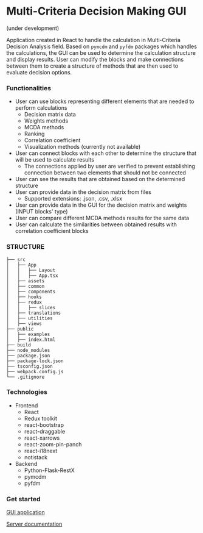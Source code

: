 # Multi-Criteria Decision Making GUI

(under development)

Application created in React to handle the calculation in Multi-Criteria Decision Analysis field.
Based on `pymcdm` and `pyfdm` packages which handles the calculations, the GUI can be used to determine the calculation structure and display results. User can modify the blocks and make connections between them to create a structure of methods that are then used to evaluate decision options.

### Functionalities

- User can use blocks representing different elements that are needed to perform calculations
  - Decision matrix data
  - Weights methods
  - MCDA methods
  - Ranking
  - Correlation coefficient
  - Visualization methods (currently not available)
- User can connect blocks with each other to determine the structure that will be used to calculate results
  - The connections applied by user are verified to prevent establishing connection between two elements that should not be connected
- User can see the results that are obtained based on the determined structure
- User can provide data in the decision matrix from files
  - Supported extensions: .json, .csv, .xlsx
- User can provide data in the GUI for the decision matrix and weights (INPUT blocks' type)
- User can compare different MCDA methods results for the same data
- User can calculate the similarities between obtained results with correlation coefficient blocks

### STRUCTURE

```
├── src
│   ├── App
│   │   ├── Layout
│   │   ├── App.tsx
│   ├── assets
│   ├── common
│   ├── components
│   ├── hooks
│   ├── redux
│   │   ├── slices
│   ├── translations
│   ├── utilities
│   ├── views
├── public
│   ├── examples
│   ├── index.html
├── build
├── node_modules
├── package.json
├── package-lock.json
├── tsconfig.json
├── webpack.config.js
└── .gitignore

```

### Technologies

- Frontend
  - React
  - Redux toolkit
  - react-bootstrap
  - react-draggable
  - react-xarrows
  - react-zoom-pin-panch
  - react-i18next
  - notistack
- Backend
  - Python-Flask-RestX
  - pymcdm
  - pyfdm

### Get started

[GUI application](https://jwieckowski.github.io/gui/)

[Server documentation](https://jwieckowski.pythonanywhere.com/api/v1/documentation)

